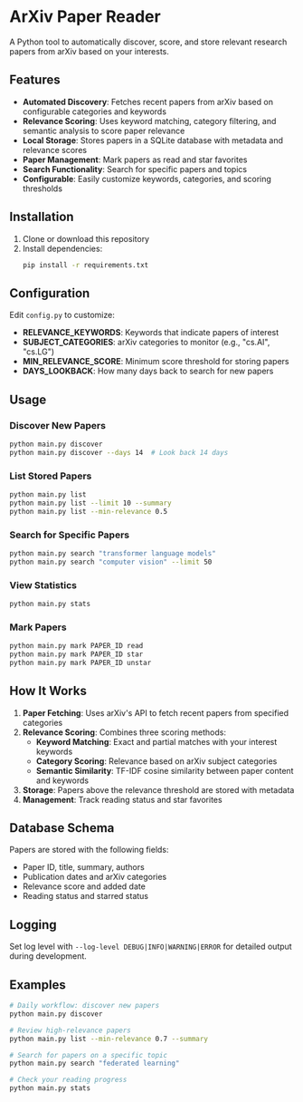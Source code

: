 # ArXiv Paper Reader

A Python tool to automatically discover, score, and store relevant research papers from arXiv based on your interests.

## Features

- **Automated Discovery**: Fetches recent papers from arXiv based on configurable categories and keywords
- **Relevance Scoring**: Uses keyword matching, category filtering, and semantic analysis to score paper relevance
- **Local Storage**: Stores papers in a SQLite database with metadata and relevance scores
- **Paper Management**: Mark papers as read and star favorites
- **Search Functionality**: Search for specific papers and topics
- **Configurable**: Easily customize keywords, categories, and scoring thresholds

## Installation

1. Clone or download this repository
2. Install dependencies:
   ```bash
   pip install -r requirements.txt
   ```

## Configuration

Edit `config.py` to customize:

- **RELEVANCE_KEYWORDS**: Keywords that indicate papers of interest
- **SUBJECT_CATEGORIES**: arXiv categories to monitor (e.g., "cs.AI", "cs.LG")
- **MIN_RELEVANCE_SCORE**: Minimum score threshold for storing papers
- **DAYS_LOOKBACK**: How many days back to search for new papers

## Usage

### Discover New Papers
```bash
python main.py discover
python main.py discover --days 14  # Look back 14 days
```

### List Stored Papers
```bash
python main.py list
python main.py list --limit 10 --summary
python main.py list --min-relevance 0.5
```

### Search for Specific Papers
```bash
python main.py search "transformer language models"
python main.py search "computer vision" --limit 50
```

### View Statistics
```bash
python main.py stats
```

### Mark Papers
```bash
python main.py mark PAPER_ID read
python main.py mark PAPER_ID star
python main.py mark PAPER_ID unstar
```

## How It Works

1. **Paper Fetching**: Uses arXiv's API to fetch recent papers from specified categories
2. **Relevance Scoring**: Combines three scoring methods:
   - **Keyword Matching**: Exact and partial matches with your interest keywords
   - **Category Scoring**: Relevance based on arXiv subject categories
   - **Semantic Similarity**: TF-IDF cosine similarity between paper content and keywords
3. **Storage**: Papers above the relevance threshold are stored with metadata
4. **Management**: Track reading status and star favorites

## Database Schema

Papers are stored with the following fields:
- Paper ID, title, summary, authors
- Publication dates and arXiv categories
- Relevance score and added date
- Reading status and starred status

## Logging

Set log level with `--log-level DEBUG|INFO|WARNING|ERROR` for detailed output during development.

## Examples

```bash
# Daily workflow: discover new papers
python main.py discover

# Review high-relevance papers
python main.py list --min-relevance 0.7 --summary

# Search for papers on a specific topic
python main.py search "federated learning"

# Check your reading progress
python main.py stats
```